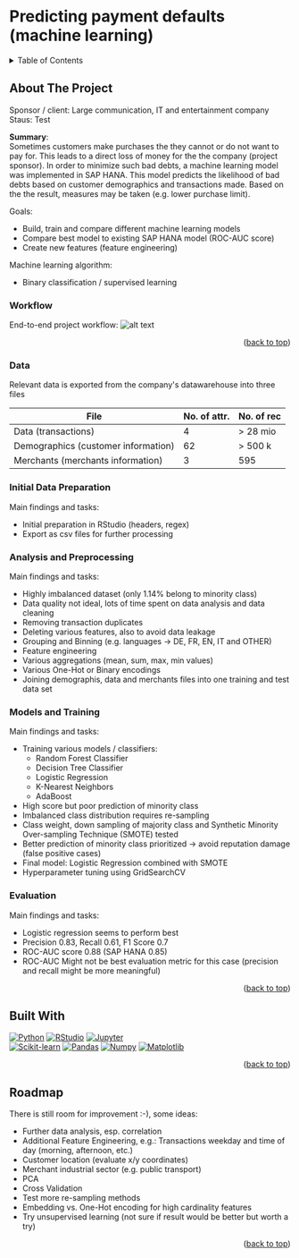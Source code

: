 # Predicting payment defaults (machine learning)

<a name="readme-top"></a>

<!-- PROJECT SHIELDS -->
<!--
*** I'm using markdown "reference style" links for readability.
*** Reference links are enclosed in brackets [ ] instead of parentheses ( ).
*** See the bottom of this document for the declaration of the reference variables
*** for contributors-url, forks-url, etc. This is an optional, concise syntax you may use.
*** https://www.markdownguide.org/basic-syntax/#reference-style-links
-->


<!-- TABLE OF CONTENTS -->
<details>
  <summary>Table of Contents</summary>
  <ol>    
    <li>
      <a href="##about-the-project">About The Project</a>
      <ul>
        <li><a href="#workflow">Workflow</a></li>
        <li><a href="#data">Data</a></li>
        <li><a href="#initial-data-preparation">Initial Data Preparation</a></li>        
        <li><a href="#analysis-and-preprocessing">Analysis and Preprocessing</a></li>
        <li><a href="#models-and-training">Models and Training</a></li>
        <li><a href="#evaluation">Evaluation</a></li>
      </ul>
    </li>    
    <li><a href="#built-with">Built With</a></li>
    <li><a href="#roadmap">Roadmap</a></li>
  </ol>
</details>


<!-- ABOUT THE PROJECT -->
## About The Project

Sponsor / client: Large communication, IT and entertainment company<br>
Staus: Test

**Summary**:<br>
Sometimes customers make purchases the they cannot or do not want to pay for. This leads to a direct loss of money for the the company (project sponsor). In order to minimize such bad debts, a machine learning model was implemented in SAP HANA. This model predicts the likelihood of bad debts based on customer demographics and transactions made. Based on the the result, measures may be taken (e.g. lower purchase limit).

Goals:
- Build, train and compare different machine learning models
- Compare best model to existing SAP HANA model (ROC-AUC score)
- Create new features (feature engineering)

Machine learning algorithm:
- Binary classification / supervised learning

### Workflow
End-to-end project workflow:
![alt text](https://github.com/0LIFR1/pred-analytics-paym-dflts/blob/main/workflow.png)

<p align="right">(<a href="#readme-top">back to top</a>)</p>

### Data
Relevant data is exported from the company's datawarehouse into three files

| File | No. of attr. | No. of rec |
| --------------- | --------------- | --------------- |
| Data (transactions) | 4 | > 28 mio |
| Demographics (customer information) | 62 | > 500 k |
| Merchants (merchants information) | 3 | 595 |


### Initial Data Preparation
Main findings and tasks:
* Initial preparation in RStudio (headers, regex)
* Export as csv files for further processing

### Analysis and Preprocessing
Main findings and tasks:
* Highly imbalanced dataset (only 1.14% belong to minority class)
* Data quality not ideal, lots of time spent on data analysis and data cleaning
* Removing transaction duplicates
* Deleting various features, also to avoid data leakage
* Grouping and Binning (e.g. languages -> DE, FR, EN, IT and OTHER)
* Feature engineering
* Various aggregations (mean, sum, max, min values)
* Various One-Hot or Binary encodings
* Joining demographis, data and merchants files into one training and test data set

### Models and Training
Main findings and tasks:
* Training various models / classifiers:
  * Random Forest Classifier
  * Decision Tree Classifier
  * Logistic Regression
  * K-Nearest Neighbors
  * AdaBoost
* High score but poor prediction of minority class
* Imbalanced class distribution requires re-sampling
* Class weight, down sampling of majority class and Synthetic Minority Over-sampling Technique (SMOTE) tested
* Better prediction of minority class prioritized -> avoid reputation damage (false positive cases) 
* Final model: Logistic Regression combined with SMOTE
* Hyperparameter tuning using GridSearchCV

### Evaluation
Main findings and tasks:
* Logistic regression seems to perform best
* Precision 0.83, Recall 0.61, F1 Score 0.7
* ROC-AUC score 0.88 (SAP HANA 0.85)
* ROC-AUC Might not be best evaluation metric for this case (precision and recall might be more meaningful)

<p align="right">(<a href="#readme-top">back to top</a>)</p>


<!-- BUILT WITH -->
## Built With

[![Python][python-shield]][python-url] [![RStudio][rstudio-shield]][rstudio-url] [![Jupyter][jupyter-shield]][jupyter-url]\
[![Scikit-learn][scikit-learn-shield]][scikit-learn-url] [![Pandas][pandas-shield]][pandas-url] [![Numpy][numpy-shield]][numpy-url] [![Matplotlib][matplotlib-shield]][matplotlib-url]

<!-- Logo examples
<div>
	<code><img height="50" src="https://user-images.githubusercontent.com/25181517/183914128-3fc88b4a-4ac1-40e6-9443-9a30182379b7.png" alt="Jupyter Notebook" title="Jupyter Notebook" /></code>
	<code><img height="50" src="https://user-images.githubusercontent.com/25181517/183423507-c056a6f9-1ba8-4312-a350-19bcbc5a8697.png" alt="Python" title="Python" /></code>
</div>
-->

<p align="right">(<a href="#readme-top">back to top</a>)</p>


<!-- ROADMAP -->
## Roadmap
There is still room for improvement :-), some ideas:

* Further data analysis, esp. correlation
* Additional Feature Engineering, e.g.: Transactions weekday and time of day (morning, afternoon, etc.)
* Customer location (evaluate x/y coordinates)
* Merchant industrial sector (e.g. public transport)
* PCA
* Cross Validation
* Test more re-sampling methods
* Embedding vs. One-Hot encoding for high cardinality features
* Try unsupervised learning (not sure if result would be better but worth a try)

<p align="right">(<a href="#readme-top">back to top</a>)</p>


<!-- MARKDOWN LINKS & IMAGES -->
<!-- https://www.markdownguide.org/basic-syntax/#reference-style-links -->
[contributors-shield]: https://img.shields.io/github/contributors/github_username/repo_name.svg?style=for-the-badge
[contributors-url]: https://github.com/github_username/repo_name/graphs/contributors
[forks-shield]: https://img.shields.io/github/forks/github_username/repo_name.svg?style=for-the-badge
[forks-url]: https://github.com/github_username/repo_name/network/members
[stars-shield]: https://img.shields.io/github/stars/github_username/repo_name.svg?style=for-the-badge
[stars-url]: https://github.com/github_username/repo_name/stargazers
[issues-shield]: https://img.shields.io/github/issues/github_username/repo_name.svg?style=for-the-badge
[issues-url]: https://github.com/github_username/repo_name/issues
[license-shield]: https://img.shields.io/github/license/github_username/repo_name.svg?style=for-the-badge
[license-url]: https://github.com/github_username/repo_name/blob/master/LICENSE.txt
[linkedin-shield]: https://img.shields.io/badge/-LinkedIn-black.svg?style=for-the-badge&logo=linkedin&colorB=555
[linkedin-url]: https://linkedin.com/in/linkedin_username
[product-screenshot]: images/screenshot.png
[rstudio-shield]: https://img.shields.io/badge/R-276DC3?style=for-the-badge&logo=r&logoColor=white
[rstudio-url]: https://posit.co/
[jupyter-shield]: https://img.shields.io/badge/Jupyter-F37626.svg?&style=for-the-badge&logo=Jupyter&logoColor=white
[jupyter-url]: https://jupyter.org/
[python-shield]: https://img.shields.io/badge/Python-FFD43B?style=for-the-badge&logo=python&logoColor=blue
[python-url]: https://www.python.org/
[scikit-learn-shield]: https://img.shields.io/badge/scikit_learn-F7931E?style=for-the-badge&logo=scikit-learn&logoColor=white
[scikit-learn-url]: https://scikit-learn.org/stable/
[pandas-shield]: https://img.shields.io/badge/Pandas-2C2D72?style=for-the-badge&logo=pandas&logoColor=white
[pandas-url]: https://pandas.pydata.org/docs/index.html
[numpy-shield]: https://img.shields.io/badge/Numpy-777BB4?style=for-the-badge&logo=numpy&logoColor=white
[numpy-url]: https://numpy.org/
[matplotlib-shield]: https://img.shields.io/badge/Matplotlib-%23ffffff.svg?style=for-the-badge&logo=Matplotlib&logoColor=black
[matplotlib-url]: https://matplotlib.org/
